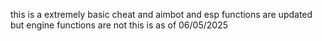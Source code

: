 this is a extremely basic cheat and aimbot and esp functions are updated but engine functions are not 
this is as of 06/05/2025
